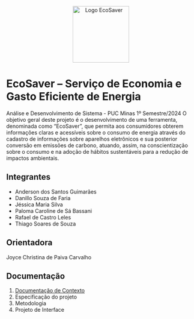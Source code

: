<p align="center">
  <img src="https://github.com/ICEI-PUC-Minas-PMV-ADS/pmv-ads-2024-1-e1-proj-ecosaver/assets/145709183/775d47a8-853e-4e21-b6a0-f2b99ea3e174" alt="Logo EcoSaver" width="150">
</p>

# EcoSaver – Serviço de Economia e Gasto Eficiente de Energia
Análise e Desenvolvimento de Sistema - PUC Minas
1º Semestre/2024
O objetivo geral deste projeto é o desenvolvimento de uma ferramenta, denominada como “EcoSaver”, que permita aos consumidores obterem informações claras e acessíveis sobre o consumo de energia através do cadastro de informações sobre aparelhos eletrônicos e sua posterior conversão em emissões de carbono, atuando, assim, na conscientização sobre o consumo e na adoção de hábitos sustentáveis para a redução de impactos ambientais.

## Integrantes
- Anderson dos Santos Guimarães
- Danillo Souza de Faria
- Jéssica Maria Silva
- Paloma Caroline de Sá Bassani
- Rafael de Castro Leles
- Thiago Soares de Souza

## Orientadora
Joyce Christina de Paiva Carvalho

## Documentação
1. [Documentação de Contexto](https://github.com/ICEI-PUC-Minas-PMV-ADS/pmv-ads-2024-1-e1-proj-ecosaver/blob/main/documentacao_de_contexto.md)
2. Especificação do projeto
3. Metodologia
4. Projeto de Interface



